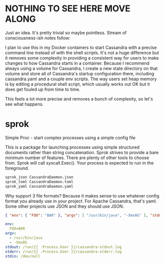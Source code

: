 NOTHING TO SEE HERE MOVE ALONG
==============================

Just an idea. It's pretty trivial so maybe pointless. Stream of consciousness-ish notes follow:

I plan to use this in my Docker containers to start Cassandra with a precise command line instead of
with the shell scripts. It's not a huge difference but it removes some complexity in providing a
consistent way for users to make changes to how Cassandra starts in a container. Because I recommend
always using a volume for Cassandra, I create a new state directory on that volume and store all of
Cassandra's startup configuration there, including cassandra.yaml and a couple env scripts. The way
users set heap memory is by editing a procedural shell script, which usually works out OK but it
does get fouled up from time to time.

This feels a lot more precise and removes a bunch of complexity, so let's see what happens.

sprok
=====

Simple Proc - start complex processes using a simple config file

This is a package for launching processes using simple structured documents rather than string concatenation.
Sprok strives to provide a bare minimum number of features. There are plenty of other tools to choose from.
Sprok will call syscall.Exec(). Your process is expected to run in the foreground.

```sh
sprok_json CassandraDaemon.json
sprok_toml CassandraDaemon.toml
sprok_yaml CassandraDaemon.yaml
```

Why support 3 file formats? Because it makes sense to use whatever config format you
already use in your project. For Apache Cassandra, that's yaml. Some other projects
use JSON and they should use JSON.

```json
{ "env": { "FOO": "BAR" }, "argv": [ "/usr/bin/java", "-Xmx8G" ], "stdout": "/dev/null", "stderr": "/dev/null", "stdin": "/dev/null" }
```

```yaml
env:
  FOO=BAR
argv:
  - /usr/bin/java
  - -Xmx8G
stdout: /run/{{ .Process.User }}/cassandra-stdout.log
stderr: /run/{{ .Process.User }}/cassandra-stderr.log
stdin: /dev/null
